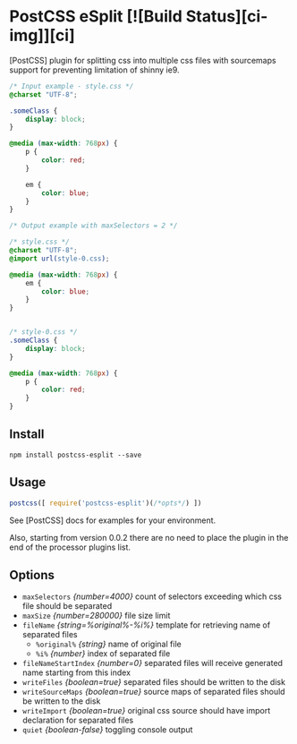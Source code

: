 # PostCSS eSplit [![Build Status][ci-img]][ci]

[PostCSS] plugin for splitting css into multiple css files with sourcemaps support for preventing limitation of shinny ie9.

```css
/* Input example - style.css */
@charset "UTF-8";

.someClass {
    display: block;
}

@media (max-width: 768px) {
    p {
        color: red;
    }

    em {
        color: blue;
    }
}
```

```css
/* Output example with maxSelectors = 2 */

/* style.css */
@charset "UTF-8";
@import url(style-0.css);

@media (max-width: 768px) {
    em {
        color: blue;
    }
}


/* style-0.css */
.someClass {
    display: block;
}

@media (max-width: 768px) {
    p {
        color: red;
    }
}

```

## Install
```
npm install postcss-esplit --save
```

## Usage

```js
postcss([ require('postcss-esplit')(/*opts*/) ])
```

See [PostCSS] docs for examples for your environment.

Also, starting from version 0.0.2 there are no need to place the plugin in the end of the
processor plugins list.


## Options
* `maxSelectors` *{number=4000}* count of selectors exceeding which css file should be separated
* `maxSize` *{number=280000}* file size limit
* `fileName` *{string=%original%-%i%}* template for retrieving name of separated files
    * `%original%` *{string}* name of original file
    * `%i%` *{number}* index of separated file
* `fileNameStartIndex` *{number=0}* separated files will receive generated name starting from this index
* `writeFiles` *{boolean=true}* separated files should be written to the disk
* `writeSourceMaps` *{boolean=true}* source maps of separated files should be written to the disk
* `writeImport` *{boolean=true}* original css source should have import declaration for separated files
* `quiet` *{boolean-false}* toggling console output
